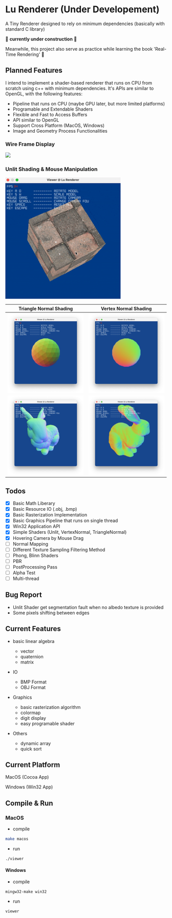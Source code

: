 # Lu Renderer (Under Developement)

A Tiny Renderer designed to rely on minimum dependencies (basically with standard C library)

:construction: **currently under construction** :construction:

Meanwhile, this project also serve as practice while learning the book 'Real-Time Rendering' :book:

## Planned Features

I intend to implement a shader-based renderer that runs on CPU from scratch using c++ with minimum dependencies. It's APIs are similar to OpenGL, with the following features:

- Pipeline that runs on CPU (maybe GPU later, but more limited platforms)
- Programable and Extendable Shaders
- Flexible and Fast to Access Buffers
- API similar to OpenGL
- Support Cross Platform (MacOS, Windows)
- Image and Geometry Process Functionalities

### Wire Frame Display

<img src="images/wireframe_bunny.gif" width="360px" /> 

### Unlit Shading & Mouse Manipulation

<img src="images/unlit_shading.gif" width="360px" />

Triangle Normal Shading    |  Vertex Normal Shading
:-------------------------:|:-------------------------:
<img src="images/triangle_normal_shading_2.png" width="360px" />  |  <img src="images/vertex_normal_shading_2.png" width="360px" />
<img src="images/triangle_normal_shading.png" width="360px" />  |  <img src="images/vertex_normal_shading.png" width="360px" />

## Todos

- [x] Basic Math Liberary
- [x] Basic Resource IO (.obj, .bmp)
- [x] Basic Rasterization Implementation
- [x] Basic Graphics Pipeline that runs on single thread
- [x] Win32 Application API
- [x] Simple Shaders (Unlit, VertexNormal, TriangleNormal)
- [x] Hovering Camera by Mouse Drag
- [ ] Normal Mapping
- [ ] Different Texture Sampling Filtering Method
- [ ] Phong, Blinn Shaders
- [ ] PBR
- [ ] PostProcessing Pass
- [ ] Alpha Test
- [ ] Multi-thread

## Bug Report

- Unlit Shader get segmentation fault when no albedo texture is provided
- Some pixels shifting between edges

## Current Features

- basic linear algebra
  - vector
  - quaternion
  - matrix

- IO
  - BMP Format
  - OBJ Format

- Graphics
  - basic rasterization algorithm
  - colormap
  - digit display
  - easy programable shader

- Others
  - dynamic array
  - quick sort

## Current Platform

MacOS (Cocoa App)

Windows (Win32 App)

## Compile & Run

### MacOS

- compile

```zsh
make macos
```

- run

```zsh
./viewer
```

#### Windows 

- compile

```shell
mingw32-make win32
```

- run

```shell
viewer
```
